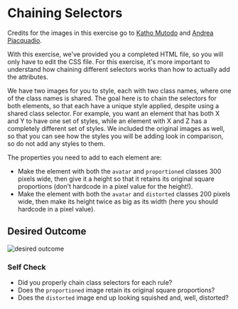 # Chaining Selectors

Credits for the images in this exercise go to 
[Katho Mutodo](https://www.pexels.com/@photobykatho?utm_content=attributionCopyText&utm_medium=referral&utm_source=pexels) 
and [Andrea Piacquadio](https://www.pexels.com/@olly?utm_content=attributionCopyText&utm_medium=referral&utm_source=pexels).

With this exercise, we've provided you a completed HTML file, so you will only 
have to edit the CSS file. For this exercise, it's more important to understand 
how chaining different selectors works than how to actually add the attributes.

We have two images for you to style, each with two class names, where one of 
the class names is shared. The goal here is to chain the selectors for both 
elements, so that each have a unique style applied, despite using a shared 
class selector. For example, you want an element that has both X and Y to have 
one set of styles, while an element with X and Z has a completely different set 
of styles. We included the original images as well, so that you can see how the 
styles you will be adding look in comparison, so do not add any styles to them.

The properties you need to add to each element are:

* Make the element with both the `avatar` and `proportioned` classes 
  300 pixels wide, then give it a height so that it retains its original 
  square proportions (don't hardcode in a pixel value for the height!).
* Make the element with both the `avatar` and `distorted` classes 
  200 pixels wide, then make its height twice as big as its width 
  (here you should hardcode in a pixel value).

## Desired Outcome
![desired outcome](./desired-outcome.png)

### Self Check
- Did you properly chain class selectors for each rule?
- Does the `proportioned` image retain its original square proportions?
- Does the `distorted` image end up looking squished and, well, distorted?
